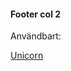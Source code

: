 #### Footer col 2

Användbart:

[Unicorn](http://validator.w3.org/unicorn/check?ucn_uri=referer&amp;ucn_task=conformance)
